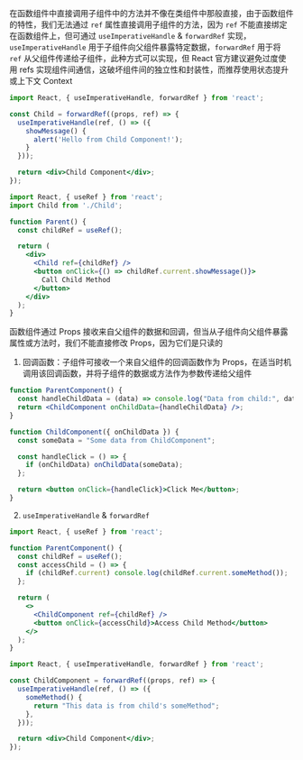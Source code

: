在函数组件中直接调用子组件中的方法并不像在类组件中那般直接，由于函数组件的特性，我们无法通过 `ref` 属性直接调用子组件的方法，因为 `ref` 不能直接绑定在函数组件上，但可通过 `useImperativeHandle` & `forwardRef` 实现，`useImperativeHandle` 用于子组件向父组件暴露特定数据，`forwardRef` 用于将 `ref` 从父组件传递给子组件，此种方式可以实现，但 React 官方建议避免过度使用 refs 实现组件间通信，这破坏组件间的独立性和封装性，而推荐使用状态提升或上下文 Context 

```jsx
import React, { useImperativeHandle, forwardRef } from 'react';

const Child = forwardRef((props, ref) => {
  useImperativeHandle(ref, () => ({
    showMessage() {
      alert('Hello from Child Component!');
    }
  }));

  return <div>Child Component</div>;
});
```

```jsx
import React, { useRef } from 'react';
import Child from './Child';

function Parent() {
  const childRef = useRef();

  return (
    <div>
      <Child ref={childRef} />
      <button onClick={() => childRef.current.showMessage()}>
        Call Child Method
      </button>
    </div>
  );
}
```

函数组件通过 Props 接收来自父组件的数据和回调，但当从子组件向父组件暴露属性或方法时，我们不能直接修改 Props，因为它们是只读的

1. 回调函数：子组件可接收一个来自父组件的回调函数作为 Props，在适当时机调用该回调函数，并将子组件的数据或方法作为参数传递给父组件

```jsx
function ParentComponent() {
  const handleChildData = (data) => console.log("Data from child:", data);
  return <ChildComponent onChildData={handleChildData} />;
}
```

```jsx
function ChildComponent({ onChildData }) {
  const someData = "Some data from ChildComponent";

  const handleClick = () => {
    if (onChildData) onChildData(someData);
  };

  return <button onClick={handleClick}>Click Me</button>;
}
```

2. `useImperativeHandle` & `forwardRef`

```jsx
import React, { useRef } from 'react';

function ParentComponent() {
  const childRef = useRef();
  const accessChild = () => {
    if (childRef.current) console.log(childRef.current.someMethod());
  };

  return (
    <>
      <ChildComponent ref={childRef} />
      <button onClick={accessChild}>Access Child Method</button>
    </>
  );
}
```

```jsx
import React, { useImperativeHandle, forwardRef } from 'react';

const ChildComponent = forwardRef((props, ref) => {
  useImperativeHandle(ref, () => ({
    someMethod() {
      return "This data is from child's someMethod";
    },
  }));

  return <div>Child Component</div>;
});
```

